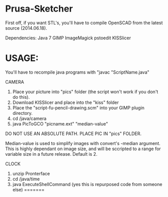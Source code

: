 Prusa-Sketcher
==============

First off, if you want STL's, you'll have to compile OpenSCAD from the latest source (2014.06.18).

Dependencies:
Java 7
GIMP
ImageMagick
pstoedit
KISSlicer

USAGE:
=============
You'll have to recompile java programs with "javac "ScriptName.java"

CAMERA
1) Place your picture into "pics" folder (the script won't work if you don't do this).
2) Download KISSlicer and place into the "kiss" folder
3) Place the "script-fu-pencil-drawing.scm" into your GIMP plugin directory.
4) cd /java/camera
5) java PicToGCO "picname.ext" "median-value" 

DO NOT USE AN ABSOLUTE PATH. PLACE PIC IN "pics" FOLDER.

Median-value is used to simplify images with convert's -median argument. This is highly dependant on image size, and will be sccripted to a range for variable size in a future release. Default is 2.

CLOCK
1) unzip Pronterface
1) cd /java/time
2) java ExecuteShellCommand (yes this is repurposed code from someone else)
=======
